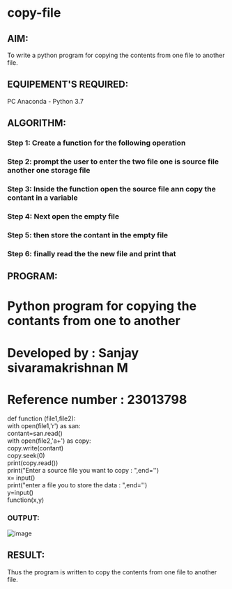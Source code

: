 # copy-file
## AIM:
To write a python program for copying the contents from one file to another file.
## EQUIPEMENT'S REQUIRED: 
PC
Anaconda - Python 3.7
## ALGORITHM: 
### Step 1: Create a function for the following operation

### Step 2: prompt the user to enter the two file one is source file another one storage file
 
### Step 3: Inside the function open the source file ann copy the contant in a variable 

### Step 4: Next open the empty file 

### Step 5: then store the contant in the empty file 

### Step 6: finally read the the new file and print that 

## PROGRAM:

# Python program for copying the contants from one to another <br>
# Developed by : Sanjay sivaramakrishnan M<br>
# Reference number : 23013798<br>
def function (file1,file2):   <br>
   with open(file1,'r') as san:<br>
          contant=san.read()<br>
   with open(file2,'a+') as copy:<br>
                 copy.write(contant)<br>
                 copy.seek(0)<br>
                 print(copy.read())<br>
print("Enter a source file you want to copy : ",end='')<br>
x= input()<br>
print("enter a file you to store the data : ",end='')<br>
y=input()<br>
function(x,y)<br>          
### OUTPUT:
![image](https://github.com/sanjaysivaramakrishnan/copy-file/assets/151629616/2bb35d56-a63c-4dbe-9476-8112c2e16ac2)

## RESULT:
Thus the program is written to copy the contents from one file to another file.
